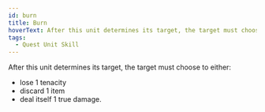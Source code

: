 ```yaml
---
id: burn
title: Burn
hoverText: After this unit determines its target, the target must choose to lose 1 tenacity, discard 1 item, or deal itself 1 true damage.
tags:
  - Quest Unit Skill
---
```


After this unit determines its target, the target must choose to either:
- lose 1 tenacity
- discard 1 item
- deal itself 1 true damage.